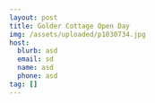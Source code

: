 ```yaml
---
layout: post
title: Golder Cottage Open Day
img: /assets/uploaded/p1030734.jpg
host:
  blurb: asd
  email: sd
  name: asd
  phone: asd
tag: []
---
```


